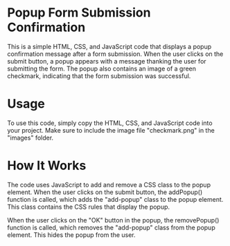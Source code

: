 # Popup Form Submission Confirmation

This is a simple HTML, CSS, and JavaScript code that displays a popup confirmation message after a form submission. When the user clicks on the submit button, a popup appears with a message thanking the user for submitting the form. The popup also contains an image of a green checkmark, indicating that the form submission was successful.

# Usage
To use this code, simply copy the HTML, CSS, and JavaScript code into your project. Make sure to include the image file "checkmark.png" in the "images" folder.

# How It Works
The code uses JavaScript to add and remove a CSS class to the popup element. When the user clicks on the submit button, the addPopup() function is called, which adds the "add-popup" class to the popup element. This class contains the CSS rules that display the popup.

When the user clicks on the "OK" button in the popup, the removePopup() function is called, which removes the "add-popup" class from the popup element. This hides the popup from the user.
